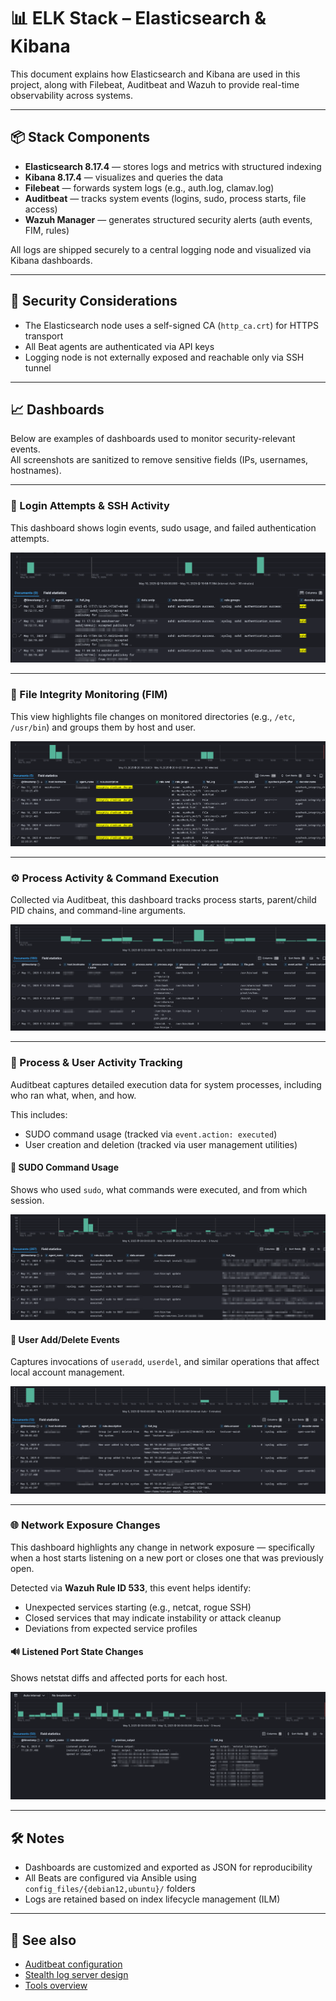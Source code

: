 # 📊 ELK Stack – Elasticsearch & Kibana

This document explains how Elasticsearch and Kibana are used in this project, along with Filebeat, Auditbeat and Wazuh to provide real-time observability across systems.

---

## 📦 Stack Components

- **Elasticsearch 8.17.4** — stores logs and metrics with structured indexing
- **Kibana 8.17.4** — visualizes and queries the data
- **Filebeat** — forwards system logs (e.g., auth.log, clamav.log)
- **Auditbeat** — tracks system events (logins, sudo, process starts, file access)
- **Wazuh Manager** — generates structured security alerts (auth events, FIM, rules)

All logs are shipped securely to a central logging node and visualized via Kibana dashboards.

---

## 🔐 Security Considerations

- The Elasticsearch node uses a self-signed CA (`http_ca.crt`) for HTTPS transport
- All Beat agents are authenticated via API keys
- Logging node is not externally exposed and reachable only via SSH tunnel

---

## 📈 Dashboards

Below are examples of dashboards used to monitor security-relevant events.  
All screenshots are sanitized to remove sensitive fields (IPs, usernames, hostnames).

---

### 🔐 Login Attempts & SSH Activity

This dashboard shows login events, sudo usage, and failed authentication attempts.

![Login Attempts Dashboard](./screenshots/kibana-dashboard-loginattempts.png)

---

### 🧾 File Integrity Monitoring (FIM)

This view highlights file changes on monitored directories (e.g., `/etc`, `/usr/bin`) and groups them by host and user.

![FIM Dashboard](./screenshots/kibana-dashboard-fim.png)

---

### ⚙️ Process Activity & Command Execution

Collected via Auditbeat, this dashboard tracks process starts, parent/child PID chains, and command-line arguments.

![Process Monitoring](./screenshots/kibana-dashboard-processes.png)

---

### 🧪 Process & User Activity Tracking

Auditbeat captures detailed execution data for system processes, including who ran what, when, and how.

This includes:

- SUDO command usage (tracked via `event.action: executed`)
- User creation and deletion (tracked via user management utilities)

#### 🧍 SUDO Command Usage

Shows who used `sudo`, what commands were executed, and from which session.

![SUDO Commands](./screenshots/kibana-dashboard-sudo.png)

#### 👥 User Add/Delete Events

Captures invocations of `useradd`, `userdel`, and similar operations that affect local account management.

![User Management](./screenshots/kibana-dashboard-userchange.png)

---

### 🌐 Network Exposure Changes

This dashboard highlights any change in network exposure — specifically when a host starts listening on a new port or closes one that was previously open.

Detected via **Wazuh Rule ID 533**, this event helps identify:

- Unexpected services starting (e.g., netcat, rogue SSH)
- Closed services that may indicate instability or attack cleanup
- Deviations from expected service profiles

#### 🔊 Listened Port State Changes

Shows netstat diffs and affected ports for each host.

![Port Change Detection](./screenshots/kibana-dashboard-portchange.png)

---

## 🛠️ Notes

- Dashboards are customized and exported as JSON for reproducibility
- All Beats are configured via Ansible using `config_files/{debian12,ubuntu}/` folders
- Logs are retained based on index lifecycle management (ILM)

---

## 📂 See also

- [Auditbeat configuration](../config_files/auditbeat.yml)
- [Stealth log server design](./stealth-logserver.md)
- [Tools overview](../tools-overview.md)